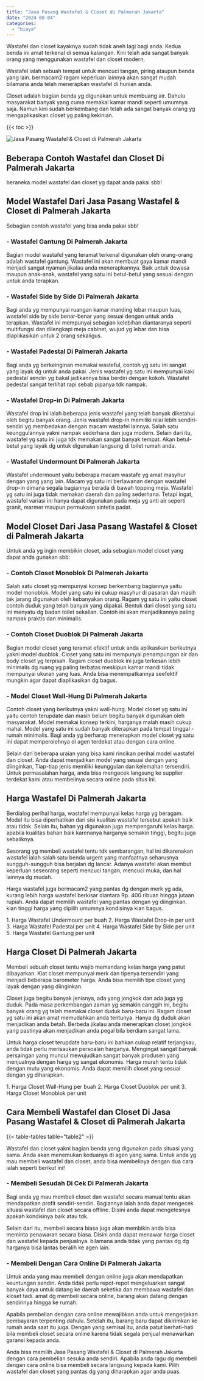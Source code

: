 ```yaml
---
title: "Jasa Pasang Wastafel & Closet di Palmerah Jakarta"
date: "2024-08-04"
categories: 
  - "biaya"
---
```


Wastafel dan closet kayaknya sudah tidak aneh lagi bagi anda. Kedua benda ini amat terkenal di semua kalangan. Kini telah ada sangat banyak orang yang menggunakan wastafel dan closet modern.

Wastafel ialah sebuah tempat untuk mencuci tangan, piring ataupun benda yang lain. bermacam2 ragam keperluan lainnya akan sangat mudah bilamana anda telah menerapkan wastafel di hunian anda.

Closet adalah bagian benda yg digunakan untuk membuang air. Dahulu masyarakat banyak yang cuma memakai kamar mandi seperti umumnya saja. Namun kini sudah berkembang dan telah ada sangat banyak orang yg mengaplikasikan closet yg paling kekinian.

{{< toc >}}

![Jasa Pasang Wastafel & Closet di Palmerah Jakarta](/images/wastafel-closet-murah53.png)

## Beberapa Contoh Wastafel dan Closet Di Palmerah Jakarta

beraneka model wastafel dan closet yg dapat anda pakai sbb!

## Model Wastafel Dari Jasa Pasang Wastafel & Closet di Palmerah Jakarta

Sebagian contoh wastafel yang bisa anda pakai sbb!

### \- Wastafel Gantung Di Palmerah Jakarta

Bagian model wastafel yang teramat terkenal digunakan oleh orang-orang adalah wastafel gantung. Wastafel ini akan membuat gaya kamar mandi menjadi sangat nyaman jikalau anda menerapkannya. Baik untuk dewasa maupun anak-anak, wastafel yang satu ini betul-betul yang sesuai dengan untuk anda terapkan.

### \- Wastafel Side by Side Di Palmerah Jakarta

Bagi anda yg mempunyai ruangan kamar manding lebar maupun luas, wastafel side by side benar-benar yang sesuai dengan untuk anda terapkan. Wastafel ini mempunyai sebagian kelebihan diantaranya seperti multifungsi dan dilengkapi meja cabinet, wujud yg lebar dan bisa diaplikasikan untuk 2 orang sekaligus.

### \- Wastafel Padestal Di Palmerah Jakarta

Bagi anda yg berkeinginan memakai wasteful, contoh yg satu ini sangat yang layak dg untuk anda pakai. Jenis wastafel yg satu ini mempunyai kaki pedestal sendiri yg bakal jadikannya bisa berdiri dengan kokoh. Wastafel pedestal sangat terlihat rapi sebab pipanya tdk nampak.

### \- Wastafel Drop-in Di Palmerah Jakarta

Wastafel drop ini ialah beberapa jenis wastafel yang telah banyak diketahui oleh begitu banyak orang. Jenis wastafel drop-in memiliki nilai lebih sendiri-sendiri yg membedakan dengan macam wastafel lainnya. Salah satu keunggulannya yakni nampak sederhana dan juga modern. Selain dari itu, wastafel yg satu ini juga tdk memakan sangat banyak tempat. Akan betul-betul yang layak dg untuk digunakan langsung di toilet rumah anda.

### \- Wastafel Undermount Di Palmerah Jakarta

Wastafel undermount yaitu beberapa macam wastafe yg amat masyhur dengan yang yang lain. Macam yg satu ini berlawanan dengan wastafel drop-in dimana segala bagiannya berada di bawah topping meja. Wastafel yg satu ini juga tidak memakan daerah dan paling sederhana. Tetapi ingat, wastafel variasi ini hanya dapat digunakan pada meja yg anti air seperti granit, marmer maupun permukaan sintetis padat.

## Model Closet Dari Jasa Pasang Wastafel & Closet di Palmerah Jakarta

Untuk anda yg ingin membikin closet, ada sebagian model closet yang dapat anda gunakan sbb:

### \- Contoh Closet Monoblok Di Palmerah Jakarta

Salah satu closet yg mempunyai konsep berkembang bagiannya yaitu model monoblok. Model yang satu ini cukup masyhur di pasaran dan masih tak jarang digunakan oleh kebanyakan orang. Ragam yg satu ini yaitu closet contoh duduk yang telah banyak yang dipakai. Bentuk dari closet yang satu ini menyatu dg badan toilet sekalian. Contoh ini akan menjadikannya paling nampak praktis dan minimalis.

### \- Contoh Closet Duoblok Di Palmerah Jakarta

Bagian model closet yang teramat efektif untuk anda aplikasikan berikutnya yakni model duoblok. Closet yang satu ini mempunyai penampungan air dan body closet yg terpisah. Ragam closet duoblok ini juga terkesan lebih minimalis dg ruang yg paling terbatas meskipun kamar mandi tidak mempunyai ukuran yang luas. Anda bisa menempatkannya seefektif mungkin agar dapat diaplikasikan dg bagus.

### \- Model Closet Wall-Hung Di Palmerah Jakarta

Contoh closet yang berikutnya yakni wall-hung. Model closet yg satu ini yaitu contoh terupdate dan masih belum begitu banyak digunakan oleh masyarakat. Model memakai konsep terkini, harganya malah masih cukup mahal. Model yang satu ini sudah banyak diterapkan pada tempat tinggal - rumah minimalis. Bagi anda yg berharap menerapkan model closet yg satu ini dapat memperolehnya di agen terdekat atau dengan cara online.

Selain dari beberapa uraian yang bisa kami rincikan perihal model wastafel dan closet. Anda dapat menjadikan model yang sesuai dengan yang diinginkan, Tiap-tiap jenis memiliki keunggulan dan kelemahan tersendiri. Untuk permasalahan harga, anda bisa mengecek langsung ke supplier terdekat kami atau membelinya secara online pada situs ini.

## Harga Wastafel Di Palmerah Jakarta

Berdialog perihal harga, wastafel mempunyai kelas harga yg beragam. Model itu bisa diperhatikan dari sisi kualitas wastafel tersebut apakah baik atau tidak. Selain itu, bahan yg digunakan juga mempengaruhi kelas harga. apabila kualitas bahan baik karenanya harganya semakin tinggi, begitu juga sebaliknya.

Sesorang yg membeli wastafel tentu tdk sembarangan, hal ini dikarenakan wastafel ialah salah satu benda urgent yang manfaatnya seharusnya sungguh-sungguh bisa berjalan dg lancar. Adanya wastafel akan membut keperluan seseorang seperti mencuci tangan, mencuci muka, dan hal lainnya dg mudah.

Harga wastafel juga bermacam2 yang pantas dg dengan merk yg ada, kurang lebih harga wastafel berkisar diantara Rp. 400 ribuan hingga jutaan rupiah. Anda dapat memilih wastafel yang pantas dengan yg diinginkan. kian tinggi harga yang dipilih umumnya kondisinya kian bagus.

1\. Harga Wastafel Undermount per buah 2. Harga Wastafel Drop-in per unit 3. Harga Wastafel Padestal per unit 4. Harga Wastafel Side by Side per unit 5. Harga Wastafel Gantung per unit

## Harga Closet Di Palmerah Jakarta

Membeli sebuah closet tentu wajib memandang kelas harga yang patut dibayarkan. Kiat closet mempunyai merk dan tipenya tersendiri yang menjadi beberapa barometer harga. Anda bisa memilih tipe closet yang layak dengan yang diinginkan.

Closet juga begitu banyak jenisnya, ada yang jongkok dan ada juga yg duduk. Pada masa perkembangan zaman yg semakin canggih ini, begitu banyak orang yg telah memakai closet duduk baru-baru ini. Ragam closet yg satu ini akan amat memudahkan anda tentunya. Hanya dg duduk akan menjadikan anda betah. Berbeda jikalau anda menerapkan closet jongkok yang pastinya akan menjadikan anda pegal bila berdiam sangat lama.

Untuk harga closet terupdate baru-baru ini bahkan cukup relatif terjangkau, anda tidak perlu merisaukan persoalan harganya. Mengingat sangat banyak persaingan yang muncul mewujudkan sangat banyak produsen yang menjualnya dengan harga yg sangat ekonomis. Harga murah tentu tidak dengan mutu yang ekonomis. Anda dapat memilih closet yang sesuai dengan yg diharapkan.

1\. Harga Closet Wall-Hung per buah 2. Harga Closet Duoblok per unit 3. Harga Closet Monoblok per unit

## Cara Membeli Wastafel dan Closet Di Jasa Pasang Wastafel & Closet di Palmerah Jakarta

{{< table-tables table="table2" >}}

Wastafel dan closet yakni bagian benda yang digunakan pada situasi yang sama. Anda akan menemukan keduanya di agen yang sama. Untuk anda yg mau membeli wastafel dan closet, anda bisa membelinya dengan dua cara ialah seperti berikut ini!

### \- Membeli Sesudah Di Cek Di Palmerah Jakarta

Bagi anda yg mau membeli closet dan wastafel secara manual tentu akan mendapatkan profit sendiri-sendiri. Bagiannya ialah anda dapat mengecek situasi wastafel dan closet secara offline. Disini anda dapat mengetesnya apakah kondisinya baik atau tdk.

Selain dari itu, membeli secara biasa juga akan membikin anda bisa meminta penawaran secara biasa. Disini anda dapat menawar harga closet dan wastafel kepada penjualnya. bilamana anda tidak yang pantas dg dg harganya bisa lantas beralih ke agen lain.

### \- Membeli Dengan Cara Online Di Palmerah Jakarta

Untuk anda yang mau membeli dengan online juga akan mendapatkan keuntungan sendiri. Anda tidak perlu repot-repot mengeluarkan sangat banyak daya untuk datang ke daerah seketika dan membawa wastafel dan kloset tadi. amat dg membeli secara online, barang akan datang dengan sendirinya hingga ke rumah.

Apabila pembelian dengan cara online mewajibkan anda untuk mengerjakan pembayaran terpenting dahulu. Setelah itu, barang baru dapat dikirimkan ke rumah anda saat itu juga. Dengan yang semisal itu, anda patut berhati-hati bila membeli closet secara online karena tidak segala penjual menawarkan garansi kepada anda.

Anda bisa memilih Jasa Pasang Wastafel & Closet di Palmerah Jakarta dengan cara pembelian sesuka anda sendiri. Apabila anda ragu dg membeli dengan cara online bisa membeli secara langsung kepada kami. Pilih wastafel dan closet yang pantas dg yang diharapkan agar anda puas.
